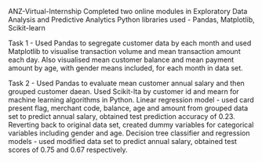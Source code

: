 ANZ-Virtual-Internship
Completed two online modules in Exploratory Data Analysis and Predictive Analytics Python libraries used - Pandas, Matplotlib, Scikit-learn

Task 1 - Used Pandas to segregate customer data by each month and used Matplotlib to visualise transaction volume and mean transaction amount each day. Also visualised mean customer balance and mean payment amount by age, with gender means included, for each month in data set.

Task 2 - Used Pandas to evaluate mean customer annual salary and then grouped customer daean. Used Scikit-lta by customer id and mearn for machine learning algorithms in Python. Linear regression model - used card present flag, merchant code, balance, age and amount from grouped data set to predict annual salary, obtained test prediction accuracy of 0.23. Reverting back to original data set, created dummy variables for categorical variables including gender and age. Decision tree classifier and regression models - used modified data set to predict annual salary, obtained test scores of 0.75 and 0.67 respectively.











































